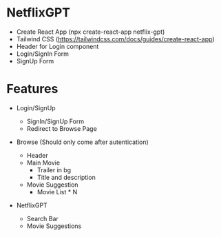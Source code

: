 # NetflixGPT

- Create React App (npx create-react-app netflix-gpt)
- Tailwind CSS (https://tailwindcss.com/docs/guides/create-react-app)
- Header for Login component
- Login/SignIn Form
- SignUp Form

# Features

- Login/SignUp
  - SignIn/SignUp Form
  - Redirect to Browse Page

- Browse (Should only come after autentication)
  - Header
  - Main Movie
    - Trailer in bg
    - Title and description
  - Movie Suggestion
    - Movie List \* N

- NetflixGPT
  - Search Bar
  - Movie Suggestions

